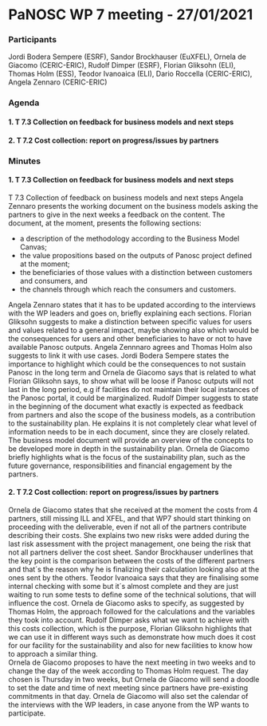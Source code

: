 # PaNOSC WP 7 meeting - 27/01/2021

### Participants
Jordi Bodera Sempere (ESRF), Sandor Brockhauser (EuXFEL), Ornela de Giacomo (CERIC-ERIC), Rudolf Dimper (ESRF), Florian Gliksohn (ELI), Thomas Holm (ESS), Teodor Ivanoaica (ELI), Dario Roccella (CERIC-ERIC), Angela Zennaro (CERIC-ERIC)

### Agenda

#### 1. T 7.3 Collection on feedback for business models and next steps
#### 2. T 7.2 Cost collection: report on progress/issues by partners

### Minutes

#### 1. T 7.3 Collection on feedback for business models and next steps

T 7.3 Collection of feedback on business models and next steps
Angela Zennaro presents the working document on the business models asking the partners to give in the next weeks a feedback on the content. The document, at the moment, presents the following sections: 
-	a description of the methodology according to the Business Model Canvas; 
-	the value propositions based on the outputs of Panosc project defined at the moment; 
-	the beneficiaries of those values with a distinction between customers and consumers, and 
-	the channels through which reach the consumers and customers. 

Angela Zennaro states that it has to be updated according to the interviews with the WP leaders and goes on, briefly explaining each sections. Florian Gliksohn suggests to make a distinction between specific values for users and values related to a general impact, maybe showing also which would be the consequences for users and other beneficiaries to have or not to have available Panosc outputs. Angela Zennnaro agrees and Thomas Holm also suggests to link it with use cases. Jordi Bodera Sempere states the importance to highlight which could be the consequences to not sustain Panosc in the long term and Ornela de Giacomo says that is related to what Florian Gliksohn says, to show what will be loose if Panosc outputs will not last in the long period, e.g if facilities do not maintain their local instances of the Panosc portal, it could be marginalized.
Rudolf Dimper suggests to state in the beginning of the document what exactly is expected as feedback from partners and also the scope of the business models, as a contribution to the sustainability plan. He explains it is not completely clear what level of information needs to be in each document, since they are closely related.  The business model document will provide an overview of the concepts to be developed more in depth in the sustainability plan. Ornela de Giacomo briefly highlights what is the focus of the sustainability plan, such as the future governance, responsibilities and financial engagement by the partners. 

#### 2. T 7.2 Cost collection: report on progress/issues by partners

Ornela de Giacomo states that she received at the moment the costs from 4 partners, still missing ILL and XFEL, and that WP7 should start thinking on proceeding with the deliverable, even if not all of the partners contribute describing their costs. She explains two new risks were added during the last risk assessment with the project management, one being the risk that not all partners deliver the cost sheet. Sandor Brockhauser underlines that the key point is the comparison between the costs of the different partners and that´s the reason why he is finalizing their calculation looking also at the ones sent by the others. Teodor Ivanoaica says that they are finalising some internal checking with some but it´s almost complete and they are just waiting to run some tests to define some of the technical solutions, that will influence the cost. 
Ornela de Giacomo asks to specify, as suggested by Thomas Holm, the approach followed for the calculations and the variables they took into account. Rudolf Dimper asks what we want to achieve with this costs collection, which is the purpose, Florian Gliksohn highlights that we can use it in different ways such as demonstrate how much does it cost for our facility for the sustainability and also for new facilities to know how to approach a similar thing.  
Ornela de Giacomo proposes to have the next meeting in two weeks and to change the day of the week according to Thomas Holm request. The day chosen is Thursday in two weeks, but Ornela de Giacomo will send a doodle to set the date and time of  next meeting since partners have pre-existing commitments in that day.  Ornela de Giacomo will also set the calendar of the interviews with the WP leaders, in case anyone from the WP wants to participate.
